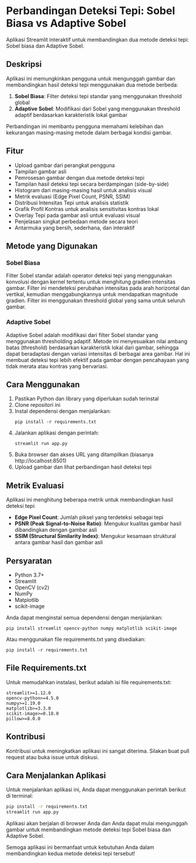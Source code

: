 # Perbandingan Deteksi Tepi: Sobel Biasa vs Adaptive Sobel

Aplikasi Streamlit interaktif untuk membandingkan dua metode deteksi tepi: Sobel biasa dan Adaptive Sobel.

## Deskripsi

Aplikasi ini memungkinkan pengguna untuk mengunggah gambar dan membandingkan hasil deteksi tepi menggunakan dua metode berbeda:
1. **Sobel Biasa**: Filter deteksi tepi standar yang menggunakan threshold global
2. **Adaptive Sobel**: Modifikasi dari Sobel yang menggunakan threshold adaptif berdasarkan karakteristik lokal gambar

Perbandingan ini membantu pengguna memahami kelebihan dan kekurangan masing-masing metode dalam berbagai kondisi gambar.

## Fitur

- Upload gambar dari perangkat pengguna
- Tampilan gambar asli
- Pemrosesan gambar dengan dua metode deteksi tepi
- Tampilan hasil deteksi tepi secara berdampingan (side-by-side)
- Histogram dari masing-masing hasil untuk analisis visual
- Metrik evaluasi (Edge Pixel Count, PSNR, SSIM)
- Distribusi Intensitas Tepi untuk analisis statistik
- Grafik Profil Kontras untuk analisis sensitivitas kontras lokal
- Overlay Tepi pada gambar asli untuk evaluasi visual
- Penjelasan singkat perbedaan metode secara teori
- Antarmuka yang bersih, sederhana, dan interaktif

## Metode yang Digunakan

### Sobel Biasa
Filter Sobel standar adalah operator deteksi tepi yang menggunakan konvolusi dengan kernel tertentu untuk menghitung gradien intensitas gambar. Filter ini mendeteksi perubahan intensitas pada arah horizontal dan vertikal, kemudian menggabungkannya untuk mendapatkan magnitude gradien. Filter ini menggunakan threshold global yang sama untuk seluruh gambar.

### Adaptive Sobel
Adaptive Sobel adalah modifikasi dari filter Sobel standar yang menggunakan thresholding adaptif. Metode ini menyesuaikan nilai ambang batas (threshold) berdasarkan karakteristik lokal dari gambar, sehingga dapat beradaptasi dengan variasi intensitas di berbagai area gambar. Hal ini membuat deteksi tepi lebih efektif pada gambar dengan pencahayaan yang tidak merata atau kontras yang bervariasi.

## Cara Menggunakan

1. Pastikan Python dan library yang diperlukan sudah terinstal
2. Clone repositori ini
3. Instal dependensi dengan menjalankan:
   ```
   pip install -r requirements.txt
   ```
4. Jalankan aplikasi dengan perintah:
   ```
   streamlit run app.py
   ```
5. Buka browser dan akses URL yang ditampilkan (biasanya http://localhost:8501)
6. Upload gambar dan lihat perbandingan hasil deteksi tepi

## Metrik Evaluasi

Aplikasi ini menghitung beberapa metrik untuk membandingkan hasil deteksi tepi:

- **Edge Pixel Count**: Jumlah piksel yang terdeteksi sebagai tepi
- **PSNR (Peak Signal-to-Noise Ratio)**: Mengukur kualitas gambar hasil dibandingkan dengan gambar asli
- **SSIM (Structural Similarity Index)**: Mengukur kesamaan struktural antara gambar hasil dan gambar asli

## Persyaratan

- Python 3.7+
- Streamlit
- OpenCV (cv2)
- NumPy
- Matplotlib
- scikit-image

Anda dapat menginstal semua dependensi dengan menjalankan:
```
pip install streamlit opencv-python numpy matplotlib scikit-image
```

Atau menggunakan file requirements.txt yang disediakan:
```
pip install -r requirements.txt
```

## File Requirements.txt

Untuk memudahkan instalasi, berikut adalah isi file requirements.txt:

```
streamlit>=1.12.0
opencv-python>=4.5.0
numpy>=1.19.0
matplotlib>=3.3.0
scikit-image>=0.18.0
pillow>=8.0.0
```

## Kontribusi

Kontribusi untuk meningkatkan aplikasi ini sangat diterima. Silakan buat pull request atau buka issue untuk diskusi.

## Cara Menjalankan Aplikasi

Untuk menjalankan aplikasi ini, Anda dapat menggunakan perintah berikut di terminal:

```bash
pip install -r requirements.txt
streamlit run app.py
```

Aplikasi akan berjalan di browser Anda dan Anda dapat mulai mengunggah gambar untuk membandingkan metode deteksi tepi Sobel biasa dan Adaptive Sobel.

Semoga aplikasi ini bermanfaat untuk kebutuhan Anda dalam membandingkan kedua metode deteksi tepi tersebut!

        